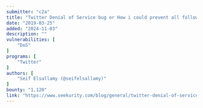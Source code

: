 ```yaml
---
submitter: "c2a"
title: "Twitter Denial of Service bug or How i could prevent all followers from reading or accessing literally ANY tweets!"
date: "2019-03-25"
added: "2024-11-03"
description: ""
vulnerabilities: [
    "DoS"
]
programs: [
    "Twitter"
]
authors: [
    "Seif Elsallamy (@seifelsallamy)"
]
bounty: "1,120"
link: "https://www.seekurity.com/blog/general/twitter-denial-of-service-bug-or-how-i-could-prevent-all-followers-from-reading-or-accessing-literally-any-tweets/"
---
```




